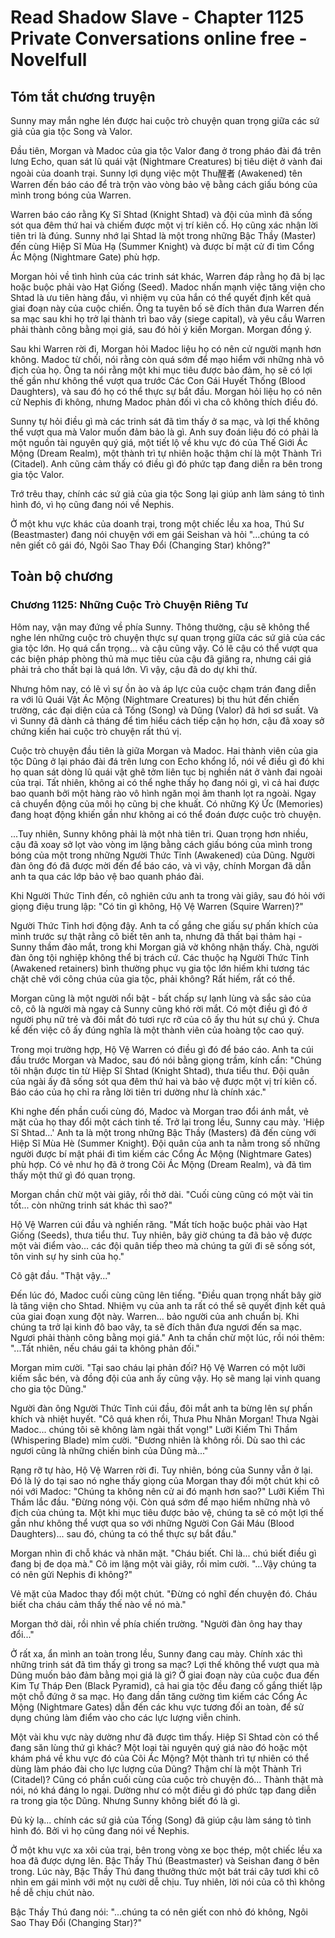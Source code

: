 # Read Shadow Slave - Chapter 1125 Private Conversations online free - Novelfull

## Tóm tắt chương truyện

Sunny may mắn nghe lén được hai cuộc trò chuyện quan trọng giữa các sứ giả của gia tộc Song và Valor.

Đầu tiên, Morgan và Madoc của gia tộc Valor đang ở trong pháo đài đá trên lưng Echo, quan sát lũ quái vật (Nightmare Creatures) bị tiêu diệt ở vành đai ngoài của doanh trại. Sunny lợi dụng việc một Thu醒者 (Awakened) tên Warren đến báo cáo để trà trộn vào vòng bảo vệ bằng cách giấu bóng của mình trong bóng của Warren.

Warren báo cáo rằng Kỵ Sĩ Shtad (Knight Shtad) và đội của mình đã sống sót qua đêm thứ hai và chiếm được một vị trí kiên cố. Họ cũng xác nhận lời tiên tri là đúng. Sunny nhớ lại Shtad là một trong những Bậc Thầy (Master) đến cùng Hiệp Sĩ Mùa Hạ (Summer Knight) và được bí mật cử đi tìm Cổng Ác Mộng (Nightmare Gate) phù hợp.

Morgan hỏi về tình hình của các trinh sát khác, Warren đáp rằng họ đã bị lạc hoặc buộc phải vào Hạt Giống (Seed). Madoc nhấn mạnh việc tăng viện cho Shtad là ưu tiên hàng đầu, vì nhiệm vụ của hắn có thể quyết định kết quả giai đoạn này của cuộc chiến. Ông ta tuyên bố sẽ đích thân đưa Warren đến sa mạc sau khi họ trở lại thành trì bao vây (siege capital), và yêu cầu Warren phải thành công bằng mọi giá, sau đó hỏi ý kiến Morgan. Morgan đồng ý.

Sau khi Warren rời đi, Morgan hỏi Madoc liệu họ có nên cử người mạnh hơn không. Madoc từ chối, nói rằng còn quá sớm để mạo hiểm với những nhà vô địch của họ. Ông ta nói rằng một khi mục tiêu được bảo đảm, họ sẽ có lợi thế gần như không thể vượt qua trước Các Con Gái Huyết Thống (Blood Daughters), và sau đó họ có thể thực sự bắt đầu. Morgan hỏi liệu họ có nên cử Nephis đi không, nhưng Madoc phản đối vì cha cô không thích điều đó.

Sunny tự hỏi điều gì mà các trinh sát đã tìm thấy ở sa mạc, và lợi thế không thể vượt qua mà Valor muốn đảm bảo là gì. Anh suy đoán liệu đó có phải là một nguồn tài nguyên quý giá, một tiết lộ về khu vực đó của Thế Giới Ác Mộng (Dream Realm), một thành trì tự nhiên hoặc thậm chí là một Thành Trì (Citadel). Anh cũng cảm thấy có điều gì đó phức tạp đang diễn ra bên trong gia tộc Valor.

Trớ trêu thay, chính các sứ giả của gia tộc Song lại giúp anh làm sáng tỏ tình hình đó, vì họ cũng đang nói về Nephis.

Ở một khu vực khác của doanh trại, trong một chiếc lều xa hoa, Thú Sư (Beastmaster) đang nói chuyện với em gái Seishan và hỏi "...chúng ta có nên giết cô gái đó, Ngôi Sao Thay Đổi (Changing Star) không?"

## Toàn bộ chương

### Chương 1125: Những Cuộc Trò Chuyện Riêng Tư

Hôm nay, vận may đứng về phía Sunny. Thông thường, cậu sẽ không thể nghe lén những cuộc trò chuyện thực sự quan trọng giữa các sứ giả của các gia tộc lớn. Họ quá cẩn trọng... và cậu cũng vậy. Có lẽ cậu có thể vượt qua các biện pháp phòng thủ mà mục tiêu của cậu đã giăng ra, nhưng cái giá phải trả cho thất bại là quá lớn. Vì vậy, cậu đã do dự khi thử.

Nhưng hôm nay, có lẽ vì sự ồn ào và áp lực của cuộc chạm trán đang diễn ra với lũ Quái Vật Ác Mộng (Nightmare Creatures) bị thu hút đến chiến trường, các đại diện của cả Tống (Song) và Dũng (Valor) đã hơi sơ suất. Và vì Sunny đã dành cả tháng để tìm hiểu cách tiếp cận họ hơn, cậu đã xoay sở chứng kiến hai cuộc trò chuyện rất thú vị.

Cuộc trò chuyện đầu tiên là giữa Morgan và Madoc. Hai thành viên của gia tộc Dũng ở lại pháo đài đá trên lưng con Echo khổng lồ, nói về điều gì đó khi họ quan sát dòng lũ quái vật ghê tởm liên tục bị nghiền nát ở vành đai ngoài của trại. Tất nhiên, không ai có thể nghe thấy họ đang nói gì, vì cả hai được bao quanh bởi một hàng rào vô hình ngăn mọi âm thanh lọt ra ngoài. Ngay cả chuyển động của môi họ cũng bị che khuất. Có những Ký Ức (Memories) đang hoạt động khiến gần như không ai có thể đoán được cuộc trò chuyện.

...Tuy nhiên, Sunny không phải là một nhà tiên tri. Quan trọng hơn nhiều, cậu đã xoay sở lọt vào vòng im lặng bằng cách giấu bóng của mình trong bóng của một trong những Người Thức Tỉnh (Awakened) của Dũng. Người đàn ông đó đã được mời đến để báo cáo, và vì vậy, chính Morgan đã dẫn anh ta qua các lớp bảo vệ bao quanh pháo đài.

Khi Người Thức Tỉnh đến, cô nghiên cứu anh ta trong vài giây, sau đó hỏi với giọng điệu trung lập: "Có tin gì không, Hộ Vệ Warren (Squire Warren)?"

Người Thức Tỉnh hơi động đậy. Anh ta cố gắng che giấu sự phấn khích của mình trước sự thật rằng cô biết tên anh ta, nhưng đã thất bại thảm hại - Sunny thầm đảo mắt, trong khi Morgan giả vờ không nhận thấy. Chà, người đàn ông tội nghiệp không thể bị trách cứ. Các thuộc hạ Người Thức Tỉnh (Awakened retainers) bình thường phục vụ gia tộc lớn hiếm khi tương tác chặt chẽ với công chúa của gia tộc, phải không? Rất hiếm, rất có thể.

Morgan cũng là một người nổi bật - bất chấp sự lạnh lùng và sắc sảo của cô, cô là người mà ngay cả Sunny cũng khó rời mắt. Có một điều gì đó ở người phụ nữ trẻ và đôi mắt đỏ tươi rực rỡ của cô ấy thu hút sự chú ý. Chưa kể đến việc cô ấy đúng nghĩa là một thành viên của hoàng tộc cao quý.

Trong mọi trường hợp, Hộ Vệ Warren có điều gì đó để báo cáo. Anh ta cúi đầu trước Morgan và Madoc, sau đó nói bằng giọng trầm, kính cẩn: "Chúng tôi nhận được tin từ Hiệp Sĩ Shtad (Knight Shtad), thưa tiểu thư. Đội quân của ngài ấy đã sống sót qua đêm thứ hai và bảo vệ được một vị trí kiên cố. Báo cáo của họ chỉ ra rằng lời tiên tri dường như là chính xác."

Khi nghe đến phần cuối cùng đó, Madoc và Morgan trao đổi ánh mắt, vẻ mặt của họ thay đổi một cách tinh tế. Trở lại trong lều, Sunny cau mày. 'Hiệp Sĩ Shtad...' Anh ta là một trong những Bậc Thầy (Masters) đã đến cùng với Hiệp Sĩ Mùa Hè (Summer Knight). Đội quân của anh ta nằm trong số những người được bí mật phái đi tìm kiếm các Cổng Ác Mộng (Nightmare Gates) phù hợp. Có vẻ như họ đã ở trong Cõi Ác Mộng (Dream Realm), và đã tìm thấy một thứ gì đó quan trọng.

Morgan chần chừ một vài giây, rồi thở dài. "Cuối cùng cũng có một vài tin tốt... còn những trinh sát khác thì sao?"

Hộ Vệ Warren cúi đầu và nghiến răng. "Mất tích hoặc buộc phải vào Hạt Giống (Seeds), thưa tiểu thư. Tuy nhiên, bây giờ chúng ta đã bảo vệ được một vài điểm vào... các đội quân tiếp theo mà chúng ta gửi đi sẽ sống sót, tôn vinh sự hy sinh của họ."

Cô gật đầu. "Thật vậy..."

Đến lúc đó, Madoc cuối cùng cũng lên tiếng. "Điều quan trọng nhất bây giờ là tăng viện cho Shtad. Nhiệm vụ của anh ta rất có thể sẽ quyết định kết quả của giai đoạn xung đột này. Warren... bảo người của anh chuẩn bị. Khi chúng ta trở lại kinh đô bao vây, ta sẽ đích thân đưa ngươi đến sa mạc. Ngươi phải thành công bằng mọi giá." Anh ta chần chừ một lúc, rồi nói thêm: "...Tất nhiên, nếu cháu gái ta không phản đối."

Morgan mỉm cười. "Tại sao cháu lại phản đối? Hộ Vệ Warren có một lưỡi kiếm sắc bén, và đồng đội của anh ấy cũng vậy. Họ sẽ mang lại vinh quang cho gia tộc Dũng."

Người đàn ông Người Thức Tỉnh cúi đầu, đôi mắt anh ta bừng lên sự phấn khích và nhiệt huyết. "Cô quá khen rồi, Thưa Phu Nhân Morgan! Thưa Ngài Madoc... chúng tôi sẽ không làm ngài thất vọng!" Lưỡi Kiếm Thì Thầm (Whispering Blade) mỉm cười. "Đương nhiên là không rồi. Dù sao thì các ngươi cũng là những chiến binh của Dũng mà..."

Rạng rỡ tự hào, Hộ Vệ Warren rời đi. Tuy nhiên, bóng của Sunny vẫn ở lại. Đó là lý do tại sao nó nghe thấy giọng của Morgan thay đổi một chút khi cô nói với Madoc: "Chúng ta không nên cử ai đó mạnh hơn sao?" Lưỡi Kiếm Thì Thầm lắc đầu. "Đừng nóng vội. Còn quá sớm để mạo hiểm những nhà vô địch của chúng ta. Một khi mục tiêu được bảo vệ, chúng ta sẽ có một lợi thế gần như không thể vượt qua so với những Người Con Gái Máu (Blood Daughters)... sau đó, chúng ta có thể thực sự bắt đầu."

Morgan nhìn đi chỗ khác và nhăn mặt. "Cháu biết. Chỉ là... chú biết điều gì đang bị đe dọa mà." Cô im lặng một vài giây, rồi mỉm cười. "...Vậy chúng ta có nên gửi Nephis đi không?"

Vẻ mặt của Madoc thay đổi một chút. "Đừng có nghĩ đến chuyện đó. Cháu biết cha cháu cảm thấy thế nào về nó mà."

Morgan thở dài, rồi nhìn về phía chiến trường. "Người đàn ông hay thay đổi..."

Ở rất xa, ẩn mình an toàn trong lều, Sunny đang cau mày. Chính xác thì những trinh sát đã tìm thấy gì trong sa mạc? Lợi thế không thể vượt qua mà Dũng muốn bảo đảm bằng mọi giá là gì? Ở giai đoạn này của cuộc đua đến Kim Tự Tháp Đen (Black Pyramid), cả hai gia tộc đều đang cố gắng thiết lập một chỗ đứng ở sa mạc. Họ đang dần tăng cường tìm kiếm các Cổng Ác Mộng (Nightmare Gates) dẫn đến các khu vực tương đối an toàn, để sử dụng chúng làm điểm vào cho các lực lượng viễn chinh.

Một vài khu vực này dường như đã được tìm thấy. Hiệp Sĩ Shtad còn có thể đang săn lùng thứ gì khác? Một loại tài nguyên quý giá nào đó hoặc một khám phá về khu vực đó của Cõi Ác Mộng? Một thành trì tự nhiên có thể dùng làm pháo đài cho lực lượng của Dũng? Thậm chí là một Thành Trì (Citadel)? Cũng có phần cuối cùng của cuộc trò chuyện đó... Thành thật mà nói, nó khá đáng lo ngại. Dường như có một điều gì đó phức tạp đang diễn ra trong gia tộc Dũng. Nhưng Sunny không biết đó là gì.

Đủ kỳ lạ... chính các sứ giả của Tống (Song) đã giúp cậu làm sáng tỏ tình hình đó. Bởi vì họ cũng đang nói về Nephis.

Ở một khu vực xa xôi của trại, bên trong vòng xe bọc thép, một chiếc lều xa hoa đã được dựng lên. Bậc Thầy Thú (Beastmaster) và Seishan đang ở bên trong. Lúc này, Bậc Thầy Thú đang thưởng thức một bát trái cây tươi khi cô nhìn em gái mình với một nụ cười dễ chịu. Tuy nhiên, lời nói của cô thì không hề dễ chịu chút nào.

Bậc Thầy Thú đang nói: "...chúng ta có nên giết con nhỏ đó không, Ngôi Sao Thay Đổi (Changing Star)?"